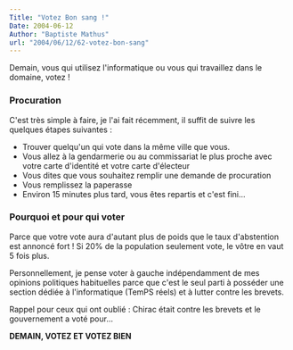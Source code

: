 ```yaml
---
Title: "Votez Bon sang !"
Date: 2004-06-12
Author: "Baptiste Mathus"
url: "2004/06/12/62-votez-bon-sang"
---
```




Demain, vous qui utilisez l'informatique ou vous qui travaillez dans le
domaine, votez !

### Procuration

C'est très simple à faire, je l'ai fait récemment, il suffit de suivre
les quelques étapes suivantes :

-   Trouver quelqu'un qui vote dans la même ville que vous.
-   Vous allez à la gendarmerie ou au commissariat le plus proche avec
    votre carte d'identité et votre carte d'électeur
-   Vous dites que vous souhaitez remplir une demande de procuration
-   Vous remplissez la paperasse
-   Environ 15 minutes plus tard, vous êtes repartis et c'est fini...

### Pourquoi et pour qui voter

Parce que votre vote aura d'autant plus de poids que le taux
d'abstention est annoncé fort ! Si 20% de la population seulement vote,
le vôtre en vaut 5 fois plus.

Personnellement, je pense voter à gauche indépendamment de mes opinions
politiques habituelles parce que c'est le seul parti à posséder une
section dédiée à l'informatique (TemPS réels) et à lutter contre les
brevets.

Rappel pour ceux qui ont oublié : Chirac était contre les brevets et le
gouvernement a voté pour...

**DEMAIN, VOTEZ ET VOTEZ BIEN**

